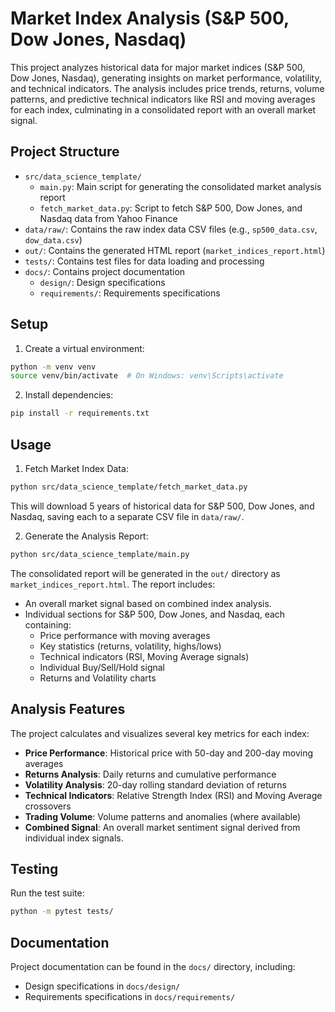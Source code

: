 # Market Index Analysis (S&P 500, Dow Jones, Nasdaq)

This project analyzes historical data for major market indices (S&P 500, Dow Jones, Nasdaq), generating insights on market performance, volatility, and technical indicators. The analysis includes price trends, returns, volume patterns, and predictive technical indicators like RSI and moving averages for each index, culminating in a consolidated report with an overall market signal.

## Project Structure

- `src/data_science_template/`
  - `main.py`: Main script for generating the consolidated market analysis report
  - `fetch_market_data.py`: Script to fetch S&P 500, Dow Jones, and Nasdaq data from Yahoo Finance
- `data/raw/`: Contains the raw index data CSV files (e.g., `sp500_data.csv`, `dow_data.csv`)
- `out/`: Contains the generated HTML report (`market_indices_report.html`)
- `tests/`: Contains test files for data loading and processing
- `docs/`: Contains project documentation
  - `design/`: Design specifications
  - `requirements/`: Requirements specifications

## Setup

1. Create a virtual environment:
```bash
python -m venv venv
source venv/bin/activate  # On Windows: venv\Scripts\activate
```

2. Install dependencies:
```bash
pip install -r requirements.txt
```

## Usage

1. Fetch Market Index Data:
```bash
python src/data_science_template/fetch_market_data.py
```
This will download 5 years of historical data for S&P 500, Dow Jones, and Nasdaq, saving each to a separate CSV file in `data/raw/`.

2. Generate the Analysis Report:
```bash
python src/data_science_template/main.py
```

The consolidated report will be generated in the `out/` directory as `market_indices_report.html`. The report includes:
- An overall market signal based on combined index analysis.
- Individual sections for S&P 500, Dow Jones, and Nasdaq, each containing:
  - Price performance with moving averages
  - Key statistics (returns, volatility, highs/lows)
  - Technical indicators (RSI, Moving Average signals)
  - Individual Buy/Sell/Hold signal
  - Returns and Volatility charts

## Analysis Features

The project calculates and visualizes several key metrics for each index:

- **Price Performance**: Historical price with 50-day and 200-day moving averages
- **Returns Analysis**: Daily returns and cumulative performance
- **Volatility Analysis**: 20-day rolling standard deviation of returns
- **Technical Indicators**: Relative Strength Index (RSI) and Moving Average crossovers
- **Trading Volume**: Volume patterns and anomalies (where available)
- **Combined Signal**: An overall market sentiment signal derived from individual index signals.

## Testing

Run the test suite:
```bash
python -m pytest tests/
```

## Documentation

Project documentation can be found in the `docs/` directory, including:
- Design specifications in `docs/design/`
- Requirements specifications in `docs/requirements/` 